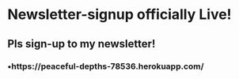 # Newsletter-signup <strong>officially Live!</strong>


<h2>Pls sign-up to my newsletter! </h2>
<h3>•https://peaceful-depths-78536.herokuapp.com/</h3>
